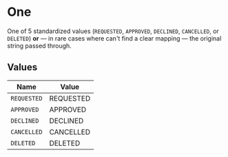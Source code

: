 # One

One of 5 standardized values (`REQUESTED`, `APPROVED`, `DECLINED`, `CANCELLED`, or `DELETED`) **or** — in rare cases where can't find a clear mapping — the original string passed through.


## Values

| Name        | Value       |
| ----------- | ----------- |
| `REQUESTED` | REQUESTED   |
| `APPROVED`  | APPROVED    |
| `DECLINED`  | DECLINED    |
| `CANCELLED` | CANCELLED   |
| `DELETED`   | DELETED     |
